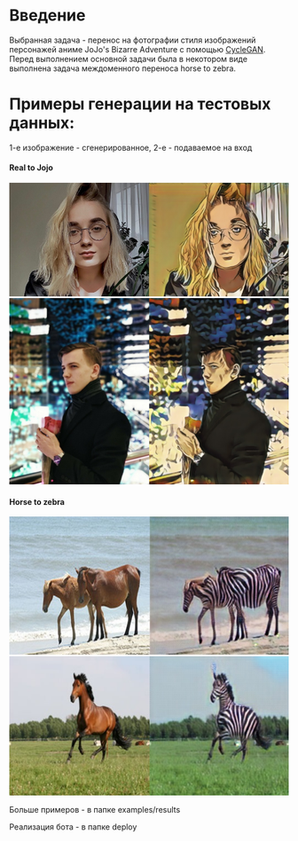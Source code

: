 # Введение

Выбранная задача - перенос на фотографии стиля изображений персонажей аниме JoJo's Bizarre Adventure с помощью [CycleGAN](https://arxiv.org/pdf/1703.10593.pdf).
Перед выполнением основной задачи была в некотором виде выполнена задача междоменного переноса horse to zebra.

# Примеры генерации на тестовых данных:

1-е изображение - сгенерированное, 2-е - подаваемое на вход
#### Real to Jojo  
![](examples/results/real2jojo/r2j_2.png)
![](examples/results/real2jojo/r2j_3.png)
#### Horse to zebra  
![](examples/results/horse2zebra/h2z_0.png)
![](examples/results/horse2zebra/h2z_1.png)

Больше примеров - в папке examples/results

Реализация бота - в папке deploy

